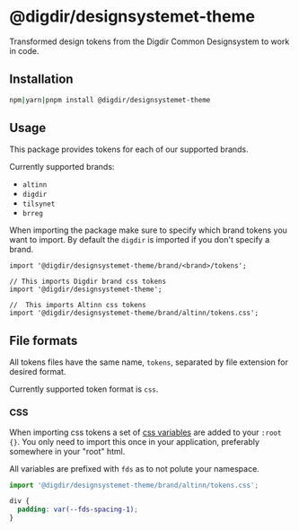 # @digdir/designsystemet-theme

Transformed design tokens from the Digdir Common Designsystem to work in code.

## Installation

```sh
npm|yarn|pnpm install @digdir/designsystemet-theme
```

## Usage

This package provides tokens for each of our supported brands.

Currently supported brands:

- `altinn`
- `digdir`
- `tilsynet`
- `brreg`

When importing the package make sure to specify which brand tokens you want to import. By default the `digdir` is imported if you don't specify a brand.

```tsx
import '@digdir/designsystemet-theme/brand/<brand>/tokens';

// This imports Digdir brand css tokens
import '@digdir/designsystemet-theme';

//  This imports Altinn css tokens
import '@digdir/designsystemet-theme/brand/altinn/tokens.css';
```

## File formats

All tokens files have the same name, `tokens`, separated by file extension for desired format.

Currently supported token format is `css`.

### CSS

When importing css tokens a set of [css variables](https://developer.mozilla.org/en-US/docs/Web/CSS/Using_CSS_custom_properties) are added to your `:root {}`.
You only need to import this once in your application, preferably somewhere in your "root" html.

All variables are prefixed with `fds` as to not polute your namespace.

```js
import '@digdir/designsystemet-theme/brand/altinn/tokens.css';
```

```css
div {
  padding: var(--fds-spacing-1);
}
```
